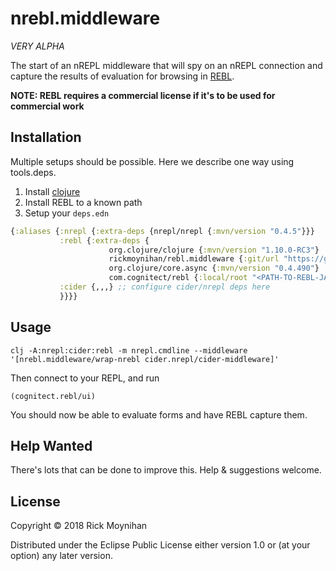 # nrebl.middleware

*VERY ALPHA*

The start of an nREPL middleware that will spy on an nREPL connection
and capture the results of evaluation for browsing in
[REBL](https://github.com/cognitect-labs/REBL-distro).

**NOTE: REBL requires a commercial license if it's to be used for commercial work**

## Installation

Multiple setups should be possible.  Here we describe one way using
tools.deps.

1. Install [clojure](https://clojure.org/)
2. Install REBL to a known path
3. Setup your `deps.edn`

```clojure
{:aliases {:nrepl {:extra-deps {nrepl/nrepl {:mvn/version "0.4.5"}}}
           :rebl {:extra-deps {
	                  org.clojure/clojure {:mvn/version "1.10.0-RC3"}
                      rickmoynihan/rebl.middleware {:git/url "https://github.com/RickMoynihan/nrebl.middleware.git", :sha "6f37f09fef0df14b855b443838f7dcc0ff6fd1d1"}
                      org.clojure/core.async {:mvn/version "0.4.490"}
     	              com.cognitect/rebl {:local/root "<PATH-TO-REBL-JAR>/REBL-0.9.108/REBL-0.9.108.jar"}}}
           :cider {,,,} ;; configure cider/nrepl deps here
           }}}}
```

## Usage

```
clj -A:nrepl:cider:rebl -m nrepl.cmdline --middleware '[nrebl.middleware/wrap-nrebl cider.nrepl/cider-middleware]'
```

Then connect to your REPL, and run

```
(cognitect.rebl/ui)
```

You should now be able to evaluate forms and have REBL capture them.

## Help Wanted

There's lots that can be done to improve this.  Help & suggestions welcome.

## License

Copyright © 2018 Rick Moynihan

Distributed under the Eclipse Public License either version 1.0 or (at
your option) any later version.
